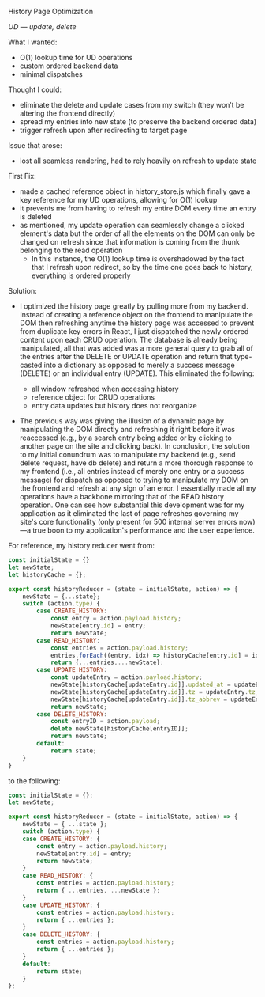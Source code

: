 History Page Optimization

*UD — update, delete*

What I wanted:
- O(1) lookup time for UD operations
- custom ordered backend data
- minimal dispatches 

Thought I could:
-  eliminate the delete and update cases from my switch (they won’t be altering the frontend directly)
- spread my entries into new state (to preserve the backend ordered data)
- trigger refresh upon after redirecting to target page 

Issue that arose:
- lost all seamless rendering, had to rely heavily on refresh to update state

First Fix:
- made a cached reference object in history_store.js which finally gave a key reference for my UD operations, allowing for O(1) lookup
- it prevents me from having to refresh my entire DOM every time an entry is deleted
- as mentioned, my update operation can seamlessly change a clicked element's data but the order of all the elements on the DOM can only be changed on refresh since that information is coming from the thunk belonging to the read operation
    - In this instance, the O(1) lookup time is overshadowed by the fact that I refresh upon redirect, so by the time one goes back to history, everything is ordered properly

Solution:
+ I optimized the history page greatly by pulling more from my backend. Instead of creating a reference object on the frontend to manipulate the DOM then refreshing anytime the history page was accessed to prevent from duplicate key errors in React, I just dispatched the newly ordered content upon each CRUD operation. The database is already being manipulated, all that was added was a more general query to grab all of the entries after the DELETE or UPDATE operation and return that type-casted into a dictionary as opposed to merely a success message (DELETE) or an individual entry (UPDATE). This eliminated the following:
    + all window refreshed when accessing history
    + reference object for CRUD operations
    + entry data updates but history does not reorganize

+ The previous way was giving the illusion of a dynamic page by manipulating the DOM directly and refreshing it right before it was reaccessed (e.g., by a search entry being added or by clicking to another page on the site and clicking back). In conclusion, the solution to my initial conundrum was to manipulate my backend (e.g., send delete request, have db delete) and return a more thorough response to my frontend (i.e., all entries instead of merely one entry or a success message) for dispatch as opposed to trying to manipulate my DOM on the frontend and refresh at any sign of an error. I essentially made all my operations have a backbone mirroring that of the READ history operation. One can see how substantial this development was for my application as it eliminated the last of page refreshes governing my site's core functionality (only present for 500 internal server errors now)—a true boon to my application's performance and the user experience.

For reference, my history reducer went from:
```js
const initialState = {}
let newState;
let historyCache = {};

export const historyReducer = (state = initialState, action) => {
    newState = {...state};
    switch (action.type) {
        case CREATE_HISTORY:
            const entry = action.payload.history;
            newState[entry.id] = entry;
            return newState;
        case READ_HISTORY:
            const entries = action.payload.history;
            entries.forEach((entry, idx) => historyCache[entry.id] = idx)
            return {...entries,...newState};
        case UPDATE_HISTORY:
            const updateEntry = action.payload.history;
            newState[historyCache[updateEntry.id]].updated_at = updateEntry['updated_at'];
            newState[historyCache[updateEntry.id]].tz = updateEntry.tz;
            newState[historyCache[updateEntry.id]].tz_abbrev = updateEntry['tz_abbrev']
            return newState;
        case DELETE_HISTORY:
            const entryID = action.payload;
            delete newState[historyCache[entryID]];
            return newState;
        default:
            return state;
    }
}
```
to the following:
```js
const initialState = {};
let newState;

export const historyReducer = (state = initialState, action) => {
    newState = { ...state };
    switch (action.type) {
    case CREATE_HISTORY: {
        const entry = action.payload.history;
        newState[entry.id] = entry;
        return newState;
    }
    case READ_HISTORY: {
        const entries = action.payload.history;
        return { ...entries, ...newState };
    }
    case UPDATE_HISTORY: {
        const entries = action.payload.history;
        return { ...entries };
    }
    case DELETE_HISTORY: {
        const entries = action.payload.history;
        return { ...entries };
    }
    default:
        return state;
    }
};
```